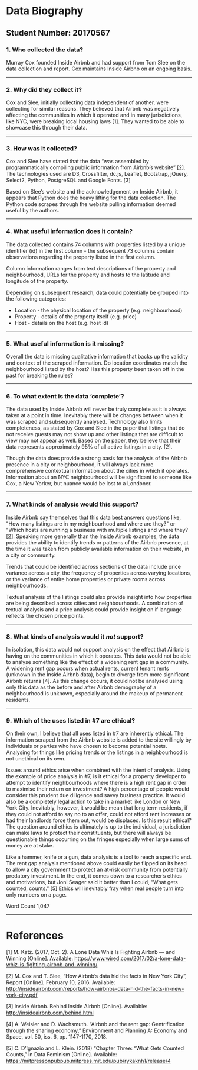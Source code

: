 # Data Biography

## Student Number: 20170567



### 1. Who collected the data?

Murray Cox founded Inside Airbnb and had support from Tom Slee on the data collection and report. Cox maintains Inside Airbnb on an ongoing basis.

---

### 2. Why did they collect it?

Cox and Slee, initially collecting data independent of another, were collecting for similar reasons. They believed that Airbnb was negatively affecting the communities in which it operated and in many jurisdictions, like NYC, were breaking local housing laws [1]. They wanted to be able to showcase this through their data.

---

### 3. How was it collected?

Cox and Slee have stated that the data “was assembled by programmatically compiling public information from Airbnb’s website” [2]. The technologies used are D3, Crossfilter, dc.js, Leaflet, Bootstrap, jQuery, Select2, Python, PostgreSQL and Google Fonts. [3]

Based on Slee’s website and the acknowledgement on Inside Airbnb, it appears that Python does the heavy lifting for the data collection. The Python code scrapes through the website pulling information deemed useful by the authors.

---

### 4. What useful information does it contain?

The data collected contains 74 columns with properties listed by a unique identifier (id) in the first column - the subsequent 73 columns contain observations regarding the property listed in the first column.

Column information ranges from text descriptions of the property and neighbourhood, URLs for the property and hosts to the latitude and longitude of the property.

Depending on subsequent research, data could potentially be grouped into the following categories:

* Location - the physical location of the property (e.g. neighbourhood)
* Property - details of the property itself (e.g. price)
* Host - details on the host (e.g. host id)

---

### 5. What useful information is it missing?

Overall the data is missing qualitative information that backs up the validity and context of the scraped information. Do location coordinates match the neighbourhood listed by the host? Has this property been taken off in the past for breaking the rules?

---

### 6. To what extent is the data ‘complete’?

The data used by Inside Airbnb will never be truly complete as it is always taken at a point in time. Inevitably there will be changes between when it was scraped and subsequently analysed. Technology also limits completeness, as stated by Cox and Slee in the paper that listings that do not receive guests may not show up and other listings that are difficult to view may not appear as well. Based on the paper, they believe that their data represents approximately 95% of all active listings in a city. [2].

Though the data does provide a strong basis for the analysis of the Airbnb presence in a city or neighbourhood, it will always lack more comprehensive contextual information about the cities in which it operates. Information about an NYC neighbourhood will be significant to someone like Cox, a New Yorker, but nuance would be lost to a Londoner.

---

### 7. What kinds of analysis would this support?

Inside Airbnb say themselves that this data best answers questions like, "How many listings are in my neighbourhood and where are they?" or "Which hosts are running a business with multiple listings and where they? [2]. Speaking more generally than the Inside Airbnb examples, the data provides the ability to identify trends or patterns of the Airbnb presence, at the time it was taken from publicly available information on their website, in a city or community.

Trends that could be identified across sections of the data include price variance across a city, the frequency of properties across varying locations, or the variance of entire home properties or private rooms across neighbourhoods.

Textual analysis of the listings could also provide insight into how properties are being described across cities and neighbourhoods. A combination of textual analysis and a price analysis could provide insight on if language reflects the chosen price points.

---

### 8. What kinds of analysis would it *not* support?

In isolation, this data would not support analysis on the effect that Airbnb is having on the communities in which it operates. This data would not be able to analyse something like the effect of a widening rent gap in a community. A widening rent gap occurs when actual rents, current tenant rents (unknown in the Inside Airbnb data), begin to diverge from more significant Airbnb returns [4]. As this change occurs, it could not be analysed using only this data as the before and after Airbnb demography of a neighbourhood is unknown, especially around the makeup of permanent residents.

---

### 9. Which of the uses listed in #7 are ethical?

On their own, I believe that all uses listed in #7 are inherently ethical. The information scraped from the Airbnb website is added to the site willingly by individuals or parties who have chosen to become potential hosts. Analysing for things like pricing trends or the listings in a neighbourhood is not unethical on its own.

Issues around ethics arise when combined with the intent of analysis. Using the example of price analysis in #7, is it ethical for a property developer to attempt to identify neighbourhoods where there is a high rent gap in order to maximise their return on investment? A high percentage of people would consider this prudent due diligence and savvy business practice. It would also be a completely legal action to take in a market like London or New York City. Inevitably, however, it would be mean that long term residents, if they could not afford to say no to an offer, could not afford rent increases or had their landlords force them out, would be displaced. Is this result ethical? The question around ethics is ultimately is up to the individual, a jurisdiction can make laws to protect their constituents, but there will always be questionable things occurring on the fringes especially when large sums of money are at stake.

Like a hammer, knife or a gun, data analysis is a tool to reach a specific end. The rent gap analysis mentioned above could easily be flipped on its head to allow a city government to protect an at-risk community from potentially predatory investment. In the end, it comes down to a researcher’s ethics and motivations, but Joni Seager said it better than I could, “What gets counted, counts.” [5] Ethics will inevitably fray when real people turn into only numbers on a page.

Word Count 1,047

---

# References

[1]		M. Katz. (2017, Oct. 2). A Lone Data Whiz Is Fighting Airbnb — and Winning [Online]. Available: 		https://www.wired.com/2017/02/a-lone-data-whiz-is-fighting-airbnb-and-winning/

[2]		M. Cox and T. Slee, “How Airbnb’s data hid the facts in New York City”, Report [Online], February 10, 		2016. Available: http://insideairbnb.com/reports/how-airbnbs-data-hid-the-facts-in-new-york-city.pdf

[3]		Inside Airbnb. Behind Inside Airbnb [Online]. Available: http://insideairbnb.com/behind.html

[4]		A. Weisler and D. Wachsmuth. “Airbnb and the rent gap: Gentrification through the sharing 		economy,” Environment and Planning A: Economy and Space, vol. 50, iss. 6, pp. 1147-1170, 2018.

[5]		C. D’Ignazio and L. Klein. (2018) “Chapter Three: “What Gets Counted Counts,” in Data Feminism 		[Online]. Available: https://mitpressonpubpub.mitpress.mit.edu/pub/rykaknh1/release/4
